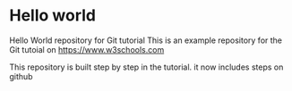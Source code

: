 # Hello world
Hello World repository for Git tutorial
This is an example repository for the Git tutoial on https://www.w3schools.com

This repository is built step by step in the tutorial.
it now includes steps on github
